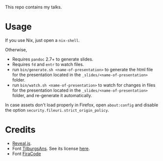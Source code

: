 This repo contains my talks.

# Usage

If you use Nix, just open a `nix-shell`.

Otherwise,

- Requires `pandoc` 2.7+ to generate slides.
- Requires `fd` and `entr` to watch files.
- run `bin/generate.sh <name-of-presentation>` to generate the html file for the presentation located in the `_slides/<name-of-presentation>` folder.
- run `bin/watch.sh <name-of-presentation>` to watch for changes in files for the presentation located in the `_slides/<name-of-presentation>` folder, and re-generate it automatically.

In case assets don't load properly in Firefox, open `about:config` and disable the option `security.fileuri.strict_origin_policy`.

# Credits

- [Reveal.js](https://revealjs.com/).
- Font [TilburgsAns](https://www.tilburgsans.nl/). See its license [here](assets/tilburgsans/Ans%20Font%20License-AFL.pdf).
- Font [FiraCode](https://github.com/tonsky/FiraCode)
